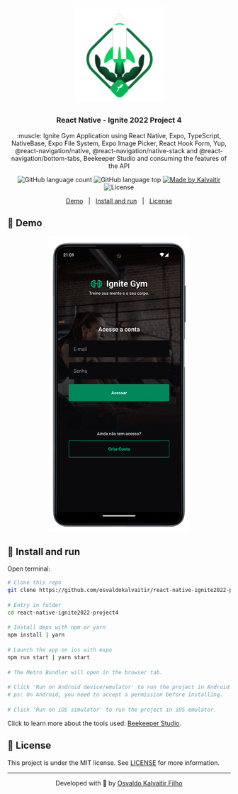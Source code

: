 <h1 align="center">
    <img src="/.github/assets/logo.svg"
    width="200px"
    alt="Logo" />
</h1>

<h3 align="center">
  React Native - Ignite 2022 Project 4
</h3>

<p align="center">
  :muscle: Ignite Gym Application using React Native, Expo, TypeScript, NativeBase, Expo File System, Expo Image Picker, React Hook Form, Yup, @react-navigation/native, @react-navigation/native-stack and @react-navigation/bottom-tabs, Beekeeper Studio and consuming the features of the API
</p>

<p align="center">
  <img alt="GitHub language count" src="https://img.shields.io/github/languages/count/osvaldokalvaitir/react-native-ignite2022-project4.svg?color=00A83A">

  <img alt="GitHub language top" src="https://img.shields.io/github/languages/top/osvaldokalvaitir/react-native-ignite2022-project4.svg?color=00A83A">

  <a href="https://kalvaitir.com/">
    <img alt="Made by Kalvaitir" src="https://img.shields.io/badge/made%20by-Kalvaitir-00A83A">
  </a>

  <img alt="License" src="https://img.shields.io/badge/license-MIT-00A83A">
</p>

<p align="center">
  <a href="#iphone-demo">Demo</a>&nbsp;&nbsp;&nbsp;|&nbsp;&nbsp;&nbsp;<a href="#wrench-install-and-run">Install and run</a>&nbsp;&nbsp;&nbsp;|&nbsp;&nbsp;&nbsp;<a href="#memo-license">License</a>
</p>

## :iphone: Demo

<p align="center">
  <img src="/.github/assets/demo.gif" alt="Demo" />
</p>

## :wrench: Install and run

Open terminal:

```sh
# Clone this repo
git clone https://github.com/osvaldokalvaitir/react-native-ignite2022-project4

# Entry in folder
cd react-native-ignite2022-project4

# Install deps with npm or yarn
npm install | yarn

# Launch the app on ios with expo
npm run start | yarn start

# The Metro Bundler will open in the browser tab.

# Click 'Run on Android device/emulator' to run the project in Android emulator.
# ps: On Android, you need to accept a permission before installing.

# Click 'Run on iOS simulator' to run the project in iOS emulator.
```

Click to learn more about the tools used: [Beekeeper Studio](https://github.com/osvaldokalvaitir/awesome/blob/main/src/sgdbs/multiples/beekeeper-studio.md).

## :memo: License

This project is under the MIT license. See [LICENSE](/LICENSE) for more information.

---

<p align="center">
Developed with 💚 by <a href="https://www.linkedin.com/in/osvaldokalvaitir">Osvaldo Kalvaitir Filho</a>
</p>
